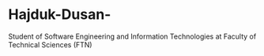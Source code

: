 # Hajduk-Dusan-
Student of Software Engineering and Information Technologies at Faculty of Technical Sciences (FTN)
